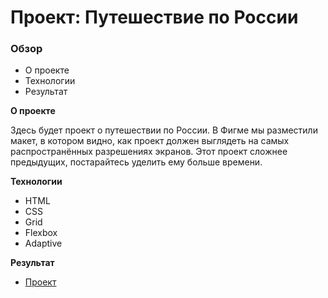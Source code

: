# Проект: Путешествие по России

### Обзор
* О проекте
* Технологии
* Результат

**О проекте**

Здесь будет проект о путешествии по России.
В Фигме мы разместили макет, в котором видно, как проект должен выглядеть на самых распространённых разрешениях экранов.
Этот проект сложнее предыдущих, постарайтесь уделить ему больше времени.

**Технологии**

* HTML
* CSS
* Grid
* Flexbox
* Adaptive

**Результат**
* [Проект](https://github.com/aglyvin/russian-travel)

